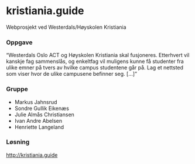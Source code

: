 # kristiania.guide
Webprosjekt ved Westerdals/Høyskolen Kristiania

### Oppgave

“Westerdals Oslo ACT og Høyskolen Kristiania skal fusjoneres. Etterhvert vil kanskje fag sammenslås, og enkeltfag vil muligens kunne få studenter fra ulike emner på tvers av hvilke campus studentene går på. Lag et nettsted som viser hvor de ulike campusene befinner seg. […]”

### Gruppe
* Markus Jahnsrud
* Sondre Gullik Eikenæs
* Julie Almås Christiansen
* Ivan Andre Abelsen
* Henriette Langeland

### Løsning
http://kristiania.guide
